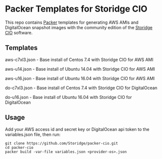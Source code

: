 # Packer Templates for Storidge CIO
This repo contains [Packer](https://www.packer.io/) templates for generating AWS AMIs and DigitalOcean snapshot images with the community edition of the [Storidge CIO](http://storidge.com/docs/) software. 

## Templates

aws-c7xl3.json - Base install of Centos 7.4 with Storidge CIO for AWS AMI

aws-u14.json - Base install of Ubuntu 14.04 with Storidge CIO for AWS AMI

aws-u16.json - Base install of Ubuntu 16.04 with Storidge CIO for AWS AMI

do-c7xl3.json - Base install of Centos 7.4 with Storidge CIO for DigitalOcean

do-u16.json - Base install of Ubuntu 16.04 with Storidge CIO for DigitalOcean

## Usage

Add your AWS access id and secret key or DigitalOcean api token to the variables.json file, then run: 

```
git clone https://github.com/Storidge/packer-cio.git
cd packer-cio
packer build -var-file variables.json <provider-os>.json
```

